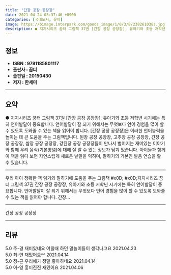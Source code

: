 ```yaml
---
title: "간장 공장 공장장"
date: 2021-04-24 05:37:46 +0900
categories: [국내도서, 유아]
image: https://bimage.interpark.com/goods_image/1/0/3/8/238261038s.jpg
description: ● 지지시리즈 꿈터 그림책 37권 [간장 공장 공장장], 유아기와 초등 저학년 시기에는 특히 언어발달이 중요합니다. 언어발달이 잘 되기 위해서는 무엇보다 언어 경험을 많이 할 수 있도록 도와줄 수 있는 책을 읽어야 합니다. [간장 공장 공장장]은 이러한 언어능력을 높이는 데 큰 도움을
---
```


## **정보**

- **ISBN : 9791185801117**
- **출판사 : 꿈터**
- **출판일 : 20150430**
- **저자 : 한세미**

------



## **요약**

●  지지시리즈 꿈터 그림책 37권 [간장 공장 공장장], 유아기와 초등 저학년 시기에는 특히 언어발달이 중요합니다. 언어발달이 잘 되기 위해서는 무엇보다 언어 경험을 많이 할 수 있도록 도와줄 수 있는 책을 읽어야 합니다. [간장 공장 공장장]은 이러한 언어능력을 높이는 데 큰 도움을 주는 그림책입니다. 된장 공장 공장장, 고추장 공장 공장장, 간장 공장 공장장, 쌈장 공장 공장장, 강된장 공장 공장장들이 만나서 벌어지는 재미있는 이야기와 함께 우리 음식(기본양념)에 대해 잘 알 수 있는 정보가 담겨 있습니다. 아이들과 함께 이 책을 읽다 보면 자연스럽게 새로운 낱말을 익히며, 말하기의 기본인 발음 연습을 할 수 있습니다.

------

우리 아이 정확한 책 읽기와 말하기에 도움을 주는 그림책  #x0D; #x0D;지지시리즈 꿈터 그림책 37권 간장 공장 공장장, 유아기와 초등 저학년 시기에는 특히 언어발달이 중요합니다. 언어발달이 잘 되기 위해서는 무엇보다 언어 경험을 많이 할 수 있도록 도와줄 수 있는 책을 읽어야 합니다. 간장... 

------


간장 공장 공장장 

------


## **리뷰** 

5.0 주-경 재미있네요 어릴때 하던 말놀이들이 생각나고요 2021.04.23 <br/>5.0 최-연 재밌어요^^ 2021.04.14 <br/>5.0 정-근 우리애가 정말 좋아하네요 2021.04.14 <br/>5.0 이-영 흥미진진  재밌어요 2021.04.06 <br/>